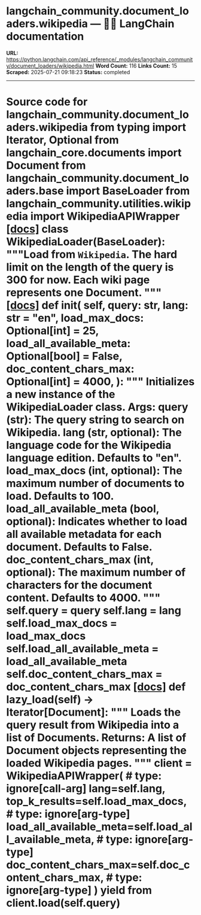 # langchain_community.document_loaders.wikipedia — 🦜🔗 LangChain  documentation

**URL:** https://python.langchain.com/api_reference/_modules/langchain_community/document_loaders/wikipedia.html
**Word Count:** 116
**Links Count:** 15
**Scraped:** 2025-07-21 09:18:23
**Status:** completed

---

# Source code for langchain\_community.document\_loaders.wikipedia               from typing import Iterator, Optional          from langchain_core.documents import Document          from langchain_community.document_loaders.base import BaseLoader     from langchain_community.utilities.wikipedia import WikipediaAPIWrapper                              [[docs]](https://python.langchain.com/api_reference/community/document_loaders/langchain_community.document_loaders.wikipedia.WikipediaLoader.html#langchain_community.document_loaders.wikipedia.WikipediaLoader)     class WikipediaLoader(BaseLoader):         """Load from `Wikipedia`.              The hard limit on the length of the query is 300 for now.              Each wiki page represents one Document.         """                         [[docs]](https://python.langchain.com/api_reference/community/document_loaders/langchain_community.document_loaders.wikipedia.WikipediaLoader.html#langchain_community.document_loaders.wikipedia.WikipediaLoader.__init__)         def __init__(             self,             query: str,             lang: str = "en",             load_max_docs: Optional[int] = 25,             load_all_available_meta: Optional[bool] = False,             doc_content_chars_max: Optional[int] = 4000,         ):             """             Initializes a new instance of the WikipediaLoader class.                  Args:                 query (str): The query string to search on Wikipedia.                 lang (str, optional): The language code for the Wikipedia language edition.                     Defaults to "en".                 load_max_docs (int, optional): The maximum number of documents to load.                     Defaults to 100.                 load_all_available_meta (bool, optional): Indicates whether to load all                     available metadata for each document. Defaults to False.                 doc_content_chars_max (int, optional): The maximum number of characters                     for the document content. Defaults to 4000.             """             self.query = query             self.lang = lang             self.load_max_docs = load_max_docs             self.load_all_available_meta = load_all_available_meta             self.doc_content_chars_max = doc_content_chars_max                                        [[docs]](https://python.langchain.com/api_reference/community/document_loaders/langchain_community.document_loaders.wikipedia.WikipediaLoader.html#langchain_community.document_loaders.wikipedia.WikipediaLoader.lazy_load)         def lazy_load(self) -> Iterator[Document]:             """             Loads the query result from Wikipedia into a list of Documents.                  Returns:                 A list of Document objects representing the loaded                     Wikipedia pages.             """             client = WikipediaAPIWrapper(  # type: ignore[call-arg]                 lang=self.lang,                 top_k_results=self.load_max_docs,  # type: ignore[arg-type]                 load_all_available_meta=self.load_all_available_meta,  # type: ignore[arg-type]                 doc_content_chars_max=self.doc_content_chars_max,  # type: ignore[arg-type]             )             yield from client.load(self.query)